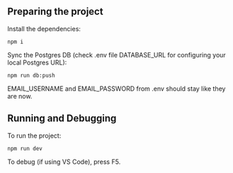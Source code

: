 ## Preparing the project

Install the dependencies:

```npm i```

Sync the Postgres DB (check .env file DATABASE_URL for configuring your local Postgres URL):

```npm run db:push```

EMAIL_USERNAME and EMAIL_PASSWORD from .env should stay like they are now.
## Running and Debugging
To run the project:

```npm run dev```

To debug (if using VS Code), press F5.
